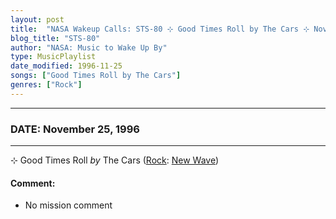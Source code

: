 ```yaml
---
layout: post
title:  "NASA Wakeup Calls: STS-80 ⊹ Good Times Roll by The Cars ⊹ November 25, 1996"
blog_title: "STS-80"
author: "NASA: Music to Wake Up By"
type: MusicPlaylist
date_modified: 1996-11-25
songs: ["Good Times Roll by The Cars"]
genres: ["Rock"]
---
```


----
### DATE: November 25, 1996
----
⊹ Good Times Roll *by* The Cars ([Rock](https://www.discogs.com/genre/Rock): [New Wave](https://www.discogs.com/style/New%20Wave)) <a target="blank_" href="https://www.discogs.com/The-Cars-Good-Times-Roll/master/313557">
    <i class="fas fa-compact-disc"
       title="Discogs entry for this song"
       alt="Discogs entry for this song"
       style="font-size: 1.1em;"></i></a>
    

#### Comment:
* No mission comment



<br/>
<center>
	<a target="_blank"
	   href="https://twitter.com/intent/tweet?hashtags=Space,NASA,Playlist,NASAWakeupCalls,SpaceProgram&text=🚀 {{ page.author}}, {{ page.title }}. {{ site.url }}{{ page.url }}&via=nasawakeupcalls"><i class="fab fa-twitter" title="Tweet this page" alt="Tweet this page" style="font-size: 1.3em;"></i></a>
	&nbsp; 	<i class="fas fa-user-astronaut" style="font-size: 1.5em;"></i> &nbsp;
    <a id="custom_amazon_link"
       type="amzn" search="#"
       category="popular music">
    <i class="fab fa-amazon" style="font-size: 1.3em;"></i></a>
</center>

<!-- Randomly resolve an individual entry from a song array -->
<script src="/assets/javascript/seedrandom.min.js"></script>
<script>
  var wake_me_up = ["Good Times Roll by The Cars"];
  var prng = new Math.seedrandom();
  function randomSong() {
    song = wake_me_up[Math.floor(Math.random() * wake_me_up.length)];
    var amazon_link = document.getElementById("custom_amazon_link");
    amazon_link.setAttribute("search", song);
  }
  window.onload = randomSong();
</script>

